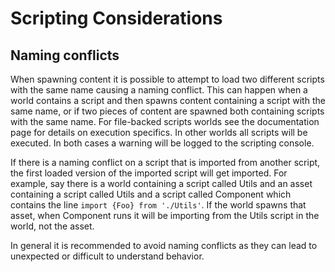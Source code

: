 # Scripting Considerations

## Naming conflicts
When spawning content it is possible to attempt to load two different scripts with the same name causing a naming conflict. This can happen when a world contains a script and then spawns content containing a script with the same name, or if two pieces of content are spawned both containing scripts with the same name. For file-backed scripts worlds see the documentation page for details on execution specifics. In other worlds all scripts will be executed. In both cases a warning will be logged to the scripting console.

If there is a naming conflict on a script that is imported from another script, the first loaded version of the imported script will get imported. For example, say there is a world containing a script called Utils and an asset containing a script called Utils and a script called Component which contains the line `import {Foo} from './Utils'`. If the world spawns that asset, when Component runs it will be importing from the Utils script in the world, not the asset.

In general it is recommended to avoid naming conflicts as they can lead to unexpected or difficult to understand behavior.
